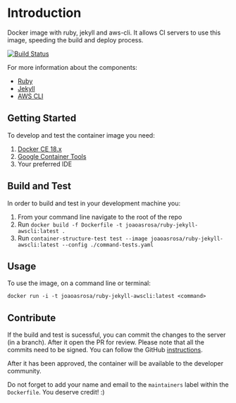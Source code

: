 # Introduction
Docker image with ruby, jekyll and aws-cli. It allows CI servers to use this image, speeding the build and deploy process.

[![Build Status](https://dev.azure.com/joaoasrosa/joaoasrosa/_apis/build/status/joaoasrosa.ruby-jekyll-awscli-docker)](https://dev.azure.com/joaoasrosa/joaoasrosa/_build/latest?definitionId=5)

For more information about the components:
- [Ruby](https://www.ruby-lang.org/)
- [Jekyll](https://jekyllrb.com/)
- [AWS CLI](https://aws.amazon.com/cli/)

## Getting Started
To develop and test the container image you need:
1. [Docker CE 18.x](https://www.docker.com/) 
2. [Google Container Tools](https://github.com/GoogleContainerTools/)
3. Your preferred IDE

## Build and Test
In order to build and test in your development machine you:
1. From your command line navigate to the root of the repo
2. Run `docker build -f Dockerfile -t joaoasrosa/ruby-jekyll-awscli:latest .`
3. Run `container-structure-test test --image joaoasrosa/ruby-jekyll-awscli:latest --config ./command-tests.yaml`

## Usage
To use the image, on a command line or terminal:
```shell
docker run -i -t joaoasrosa/ruby-jekyll-awscli:latest <command>
```

## Contribute
If the build and test is sucessful, you can commit the changes to the server (in a branch). After it open the PR for review. Please note that all the commits need to be signed. You can follow the GitHub [instructions](https://help.github.com/articles/signing-commits/).

After it has been approved, the container will be available to the developer community.

Do not forget to add your name and email to the `maintainers` label within the `Dockerfile`. You deserve credit! :)